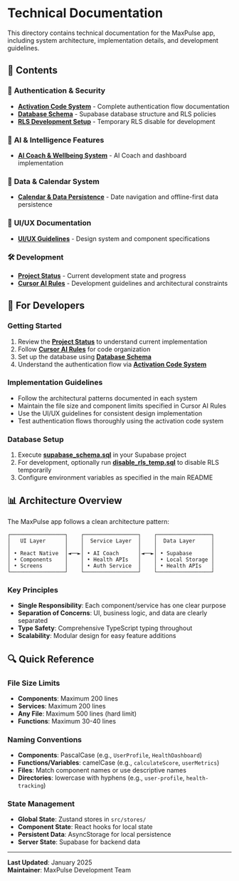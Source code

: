 # Technical Documentation

This directory contains technical documentation for the MaxPulse app, including system architecture, implementation details, and development guidelines.

## 📁 Contents

### 🔐 **Authentication & Security**
- **[Activation Code System](ACTIVATION_CODE_SYSTEM.md)** - Complete authentication flow documentation
- **[Database Schema](supabase_schema.sql)** - Supabase database structure and RLS policies
- **[RLS Development Setup](disable_rls_temp.sql)** - Temporary RLS disable for development

### 🤖 **AI & Intelligence Features**
- **[AI Coach & Wellbeing System](AI_COACH_WELLBEING_SYSTEM.md)** - AI Coach and dashboard implementation

### 📅 **Data & Calendar System**
- **[Calendar & Data Persistence](CALENDAR_DATA_PERSISTENCE.md)** - Date navigation and offline-first data persistence

### 🎨 **UI/UX Documentation**
- **[UI/UX Guidelines](ui/ux.md)** - Design system and component specifications

### 🛠️ **Development**
- **[Project Status](PROJECT_STATUS.md)** - Current development state and progress
- **[Cursor AI Rules](CURSOR_AI_RULES.md)** - Development guidelines and architectural constraints

## 🔧 For Developers

### Getting Started
1. Review the **[Project Status](PROJECT_STATUS.md)** to understand current implementation
2. Follow **[Cursor AI Rules](CURSOR_AI_RULES.md)** for code organization
3. Set up the database using **[Database Schema](supabase_schema.sql)**
4. Understand the authentication flow via **[Activation Code System](ACTIVATION_CODE_SYSTEM.md)**

### Implementation Guidelines
- Follow the architectural patterns documented in each system
- Maintain the file size and component limits specified in Cursor AI Rules
- Use the UI/UX guidelines for consistent design implementation
- Test authentication flows thoroughly using the activation code system

### Database Setup
1. Execute **[supabase_schema.sql](supabase_schema.sql)** in your Supabase project
2. For development, optionally run **[disable_rls_temp.sql](disable_rls_temp.sql)** to disable RLS temporarily
3. Configure environment variables as specified in the main README

## 📊 Architecture Overview

The MaxPulse app follows a clean architecture pattern:

```
┌─────────────────┐    ┌─────────────────┐    ┌─────────────────┐
│   UI Layer      │    │  Service Layer  │    │  Data Layer     │
│                 │    │                 │    │                 │
│ • React Native  │◄──►│ • AI Coach      │◄──►│ • Supabase      │
│ • Components    │    │ • Health APIs   │    │ • Local Storage │
│ • Screens       │    │ • Auth Service  │    │ • Health APIs   │
└─────────────────┘    └─────────────────┘    └─────────────────┘
```

### Key Principles
- **Single Responsibility**: Each component/service has one clear purpose
- **Separation of Concerns**: UI, business logic, and data are clearly separated
- **Type Safety**: Comprehensive TypeScript typing throughout
- **Scalability**: Modular design for easy feature additions

## 🔍 Quick Reference

### File Size Limits
- **Components**: Maximum 200 lines
- **Services**: Maximum 200 lines
- **Any File**: Maximum 500 lines (hard limit)
- **Functions**: Maximum 30-40 lines

### Naming Conventions
- **Components**: PascalCase (e.g., `UserProfile`, `HealthDashboard`)
- **Functions/Variables**: camelCase (e.g., `calculateScore`, `userMetrics`)
- **Files**: Match component names or use descriptive names
- **Directories**: lowercase with hyphens (e.g., `user-profile`, `health-tracking`)

### State Management
- **Global State**: Zustand stores in `src/stores/`
- **Component State**: React hooks for local state
- **Persistent Data**: AsyncStorage for local persistence
- **Server State**: Supabase for backend data

---

**Last Updated**: January 2025  
**Maintainer**: MaxPulse Development Team
